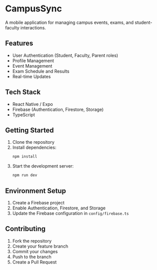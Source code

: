 # CampusSync

A mobile application for managing campus events, exams, and student-faculty interactions.

## Features

- User Authentication (Student, Faculty, Parent roles)
- Profile Management
- Event Management
- Exam Schedule and Results
- Real-time Updates

## Tech Stack

- React Native / Expo
- Firebase (Authentication, Firestore, Storage)
- TypeScript

## Getting Started

1. Clone the repository
2. Install dependencies:
   ```bash
   npm install
   ```
3. Start the development server:
   ```bash
   npm run dev
   ```

## Environment Setup

1. Create a Firebase project
2. Enable Authentication, Firestore, and Storage
3. Update the Firebase configuration in `config/firebase.ts`

## Contributing

1. Fork the repository
2. Create your feature branch
3. Commit your changes
4. Push to the branch
5. Create a Pull Request 